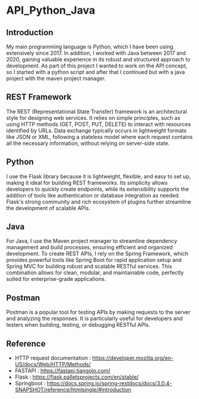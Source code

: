 # API_Python_Java

## Introduction
My main programming language is Python, which I have been using extensively since 2017. In addition, I worked with Java between 2017 and 2020, gaining valuable experience in its robust and structured approach to development. As part of this project I wanted to work on the API concept, so I started with a python script and after that I continued but with a java project with the maven project manager.

## REST Framework
The REST (Representational State Transfer) framework is an architectural style for designing web services. It relies on simple principles, such as using HTTP methods (GET, POST, PUT, DELETE) to interact with resources identified by URLs. Data exchange typically occurs in lightweight formats like JSON or XML, following a stateless model where each request contains all the necessary information, without relying on server-side state.

## Python 
I use the Flask library because it is lightweight, flexible, and easy to set up, making it ideal for building REST frameworks. Its simplicity allows developers to quickly create endpoints, while its extensibility supports the addition of tools like authentication or database integration as needed. Flask's strong community and rich ecosystem of plugins further streamline the development of scalable APIs.

## Java
For Java, I use the Maven project manager to streamline dependency management and build processes, ensuring efficient and organized development. To create REST APIs, I rely on the Spring Framework, which provides powerful tools like Spring Boot for rapid application setup and Spring MVC for building robust and scalable RESTful services. This combination allows for clean, modular, and maintainable code, perfectly suited for enterprise-grade applications.

## Postman
Postman is a popular tool for testing APIs by making requests to the server and analyzing the responses. It is particularly useful for developers and testers when building, testing, or debugging RESTful APIs.

## Reference 
 - HTTP request documentation : https://developer.mozilla.org/en-US/docs/Web/HTTP/Methods/
 - FASTAPI : https://fastapi.tiangolo.com/
 - Flask : https://flask.palletsprojects.com/en/stable/
 - Springboot : https://docs.spring.io/spring-restdocs/docs/3.0.4-SNAPSHOT/reference/htmlsingle/#introduction